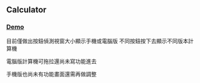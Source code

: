 ## Calculator

### [Demo](https://lopthick3.github.io/space_f2e)

目前僅做出按鈕偵測視窗大小顯示手機或電腦版
不同按鈕按下去顯示不同版本計算機

電腦版計算機可拖拉還尚未寫功能進去

手機版也尚未有功能畫面還需再做調整
